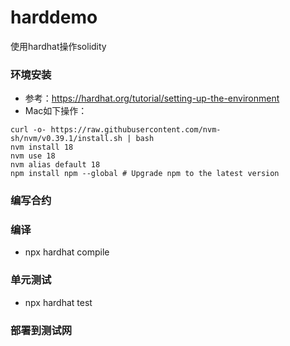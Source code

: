 # harddemo
使用hardhat操作solidity

### 环境安装
- 参考：https://hardhat.org/tutorial/setting-up-the-environment  
- Mac如下操作：  
```
curl -o- https://raw.githubusercontent.com/nvm-sh/nvm/v0.39.1/install.sh | bash
nvm install 18
nvm use 18
nvm alias default 18
npm install npm --global # Upgrade npm to the latest version
```
### 编写合约

### 编译
- npx hardhat compile

### 单元测试
- npx hardhat test

### 部署到测试网
